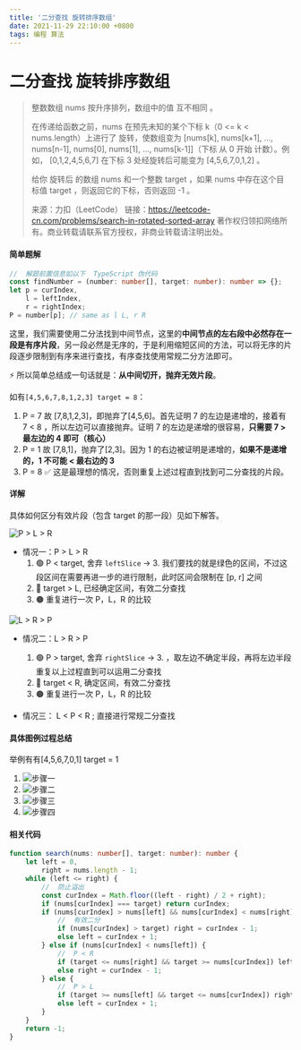 ```yaml
---
title: '二分查找 旋转排序数组'
date: 2021-11-29 22:10:00 +0800
tags: 编程 算法
---
```


# 二分查找 旋转排序数组

> 整数数组 nums 按升序排列，数组中的值 互不相同 。
>
> 在传递给函数之前，nums 在预先未知的某个下标 k（0 <= k < nums.length）上进行了 旋转，使数组变为 [nums[k], nums[k+1], ..., nums[n-1], nums[0], nums[1], ..., nums[k-1]]（下标 从 0 开始 计数）。例如， [0,1,2,4,5,6,7] 在下标 3 处经旋转后可能变为 [4,5,6,7,0,1,2] 。
>
> 给你 旋转后 的数组 nums 和一个整数 target ，如果 nums 中存在这个目标值 target ，则返回它的下标，否则返回 -1 。
>
> 来源：力扣（LeetCode）
> 链接：https://leetcode-cn.com/problems/search-in-rotated-sorted-array
> 著作权归领扣网络所有。商业转载请联系官方授权，非商业转载请注明出处。

#### 简单题解

```typescript
//	解题前置信息如以下  TypeScript 伪代码
const findNumber = (number: number[], target: number): number => {};
let p = curIndex,
	l = leftIndex,
	r = rightIndex;
P = number[p]; // same as l L, r R
```

这里，我们需要使用二分法找到中间节点，这里的**中间节点的左右段中必然存在一段是有序片段**，另一段必然是无序的，于是利用缩短区间的方法，可以将无序的片段逐步限制到有序来进行查找，有序查找使用常规二分方法即可。

⚡️ 所以简单总结成一句话就是：**从中间切开，抛弃无效片段**。

如有`[4,5,6,7,8,1,2,3] target = 8`：

1. P = 7 故 [7,8,1,2,3]，即抛弃了[4,5,6]。首先证明 7 的左边是递增的，接着有 7 < 8 ，所以左边可以直接抛弃。证明 7 的左边是递增的很容易，**只需要 7 > 最左边的 4 即可（核心）**
2. P = 1 故 [7,8,1]，抛弃了[2,3]。因为 1 的右边被证明是递增的，**如果不是递增的，1 不可能 < 最右边的 3**
3. P = 8 ✅ 这是最理想的情况，否则重复上述过程直到找到可二分查找的片段。

#### 详解

具体如何区分有效片段（包含 target 的那一段）见如下解答。

![P > L > R](https://z3.ax1x.com/2021/11/29/oQDR2R.png)

- 情况一：P > L > R
  1. 🟢 P < target, 舍弃 `leftSlice` -> 3. 我们要找的就是绿色的区间，不过这段区间在需要再进一步的进行限制，此时区间会限制在 [p, r] 之间
  2. 🔵 target > L, 已经确定区间，有效二分查找
  3. 🟤 重复进行一次 P，L，R 的比较

![L > R > P](https://z3.ax1x.com/2021/11/29/oQsgj1.png)

- 情况二：L > R > P

  1. 🟢 P > target, 舍弃 `rightSlice` -> 3. ，取左边不确定半段，再将左边半段重复以上过程直到可以运用二分查找
  2. 🔵 target < R, 确定区间，有效二分查找
  3. 🟤 重复进行一次 P，L，R 的比较

- 情况三： L < P < R ; 直接进行常规二分查找

#### 具体图例过程总结

举例有有[4,5,6,7,0,1] target = 1

1. ![步骤一](https://z3.ax1x.com/2021/11/29/oQcJ9e.png)
2. ![步骤二](https://z3.ax1x.com/2021/11/29/oQgPvd.png)
3. ![步骤三](https://z3.ax1x.com/2021/11/29/oQgoZt.png)
4. ![步骤四](https://z3.ax1x.com/2021/11/29/oQgqJS.png)

#### 相关代码

```typescript
function search(nums: number[], target: number): number {
	let left = 0,
		right = nums.length - 1;
	while (left <= right) {
		//  防止溢出
		const curIndex = Math.floor((left - right) / 2 + right);
		if (nums[curIndex] === target) return curIndex;
		if (nums[curIndex] > nums[left] && nums[curIndex] < nums[right]) {
			//  有效二分
			if (nums[curIndex] > target) right = curIndex - 1;
			else left = curIndex + 1;
		} else if (nums[curIndex] < nums[left]) {
			//  P < R
			if (target <= nums[right] && target >= nums[curIndex]) left = curIndex;
			else right = curIndex - 1;
		} else {
			//  P > L
			if (target >= nums[left] && target <= nums[curIndex]) right = curIndex;
			else left = curIndex + 1;
		}
	}
	return -1;
}
```

